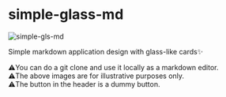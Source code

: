 # simple-glass-md

![simple-gls-md](https://github.com/maythedaddy/simple-glass-md/assets/35832485/4c2fd0bf-c4ea-46c5-80cb-19c60d068d75)

Simple markdown application design with glass-like cards✨<br>

⚠️You can do a git clone and use it locally as a markdown editor.<br>
⚠️The above images are for illustrative purposes only.<br>
⚠️The button in the header is a dummy button.
